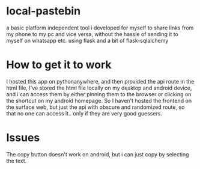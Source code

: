 # local-pastebin
a basic platform independent tool i developed for myself to share links from my phone to my pc and vice versa, without the hassle of sending it to myself on whatsapp etc. using flask and a bit of flask-sqlalchemy
# How to get it to work
I hosted this app on pythonanywhere, and then provided the api route in the html file, I've stored the html file locally on my desktop and android device, and i can access them by either pinning them to the browser or clicking on the shortcut on my android homepage. So I haven't hosted the frontend on the surface web, but just the api with obscure and randomized route, so that no one can access it.. only if they are very good guessers. 
# Issues
The copy button doesn't work on android, but i can just copy by selecting the text.
